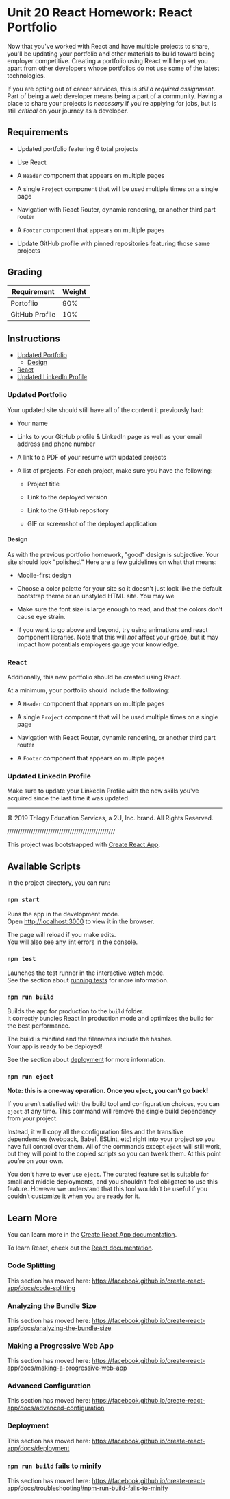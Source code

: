 # Unit 20 React Homework: React Portfolio

Now that you've worked with React and have multiple projects to share, you'll be updating your portfolio and other materials to build toward being employer competitive. Creating a portfolio using React will help set you apart from other developers whose portfolios do not use some of the latest technologies.

If you are opting out of career services, this is *still a required assignment*. Part of being a web developer means being a part of a community. Having a place to share your projects is *necessary* if you're applying for jobs, but is still *critical* on your journey as a developer.

## Requirements

* Updated portfolio featuring 6 total projects

* Use React

* A `Header` component that appears on multiple pages

* A single `Project` component that will be used multiple times on a single page 

* Navigation with React Router, dynamic rendering, or another third part router

* A `Footer` component that appears on multiple pages

* Update GitHub profile with pinned repositories featuring those same projects

## Grading

| Requirement    | Weight |
| -------------- | ------ |
| Portoflio      | 90%    |
| GitHub Profile | 10%    |


## Instructions

  - [Updated Portfolio](#updated-portfolio)
    - [Design](#design)
  - [React](#react)
  - [Updated LinkedIn Profile](#updated-linkedin-profile)

### Updated Portfolio

Your updated site should still have all of the content it previously had:

* Your name

* Links to your GitHub profile & LinkedIn page as well as your email address and phone number

* A link to a PDF of your resume with updated projects

* A list of projects. For each project, make sure you have the following:

  * Project title

  * Link to the deployed version

  * Link to the GitHub repository

  * GIF or screenshot of the deployed application


#### Design

As with the previous portfolio homework, "good" design is subjective. Your site should look
"polished." Here are a few guidelines on what that means:

* Mobile-first design

* Choose a color palette for your site so it doesn't just look like
the default bootstrap theme or an unstyled HTML site. You may we

* Make sure the font size is large enough to read, and that the colors don't cause eye strain.

* If you want to go above and beyond, try using animations and react component libraries. Note 
that this will _not_ affect your grade, but it may impact how potentials employers gauge your knowledge.

### React

Additionally, this new portfolio should be created using React.

At a minimum, your portfolio should include the following:

* A `Header` component that appears on multiple pages

* A single `Project` component that will be used multiple times on a single page 

* Navigation with React Router, dynamic rendering, or another third part router

* A `Footer` component that appears on multiple pages


### Updated LinkedIn Profile 

Make sure to update your LinkedIn Profile with the new skills you've acquired since the last time it was updated.

- - -
© 2019 Trilogy Education Services, a 2U, Inc. brand. All Rights Reserved.

//////////////////////////////////////////////////

This project was bootstrapped with [Create React App](https://github.com/facebook/create-react-app).

## Available Scripts

In the project directory, you can run:

### `npm start`

Runs the app in the development mode.<br />
Open [http://localhost:3000](http://localhost:3000) to view it in the browser.

The page will reload if you make edits.<br />
You will also see any lint errors in the console.

### `npm test`

Launches the test runner in the interactive watch mode.<br />
See the section about [running tests](https://facebook.github.io/create-react-app/docs/running-tests) for more information.

### `npm run build`

Builds the app for production to the `build` folder.<br />
It correctly bundles React in production mode and optimizes the build for the best performance.

The build is minified and the filenames include the hashes.<br />
Your app is ready to be deployed!

See the section about [deployment](https://facebook.github.io/create-react-app/docs/deployment) for more information.

### `npm run eject`

**Note: this is a one-way operation. Once you `eject`, you can’t go back!**

If you aren’t satisfied with the build tool and configuration choices, you can `eject` at any time. This command will remove the single build dependency from your project.

Instead, it will copy all the configuration files and the transitive dependencies (webpack, Babel, ESLint, etc) right into your project so you have full control over them. All of the commands except `eject` will still work, but they will point to the copied scripts so you can tweak them. At this point you’re on your own.

You don’t have to ever use `eject`. The curated feature set is suitable for small and middle deployments, and you shouldn’t feel obligated to use this feature. However we understand that this tool wouldn’t be useful if you couldn’t customize it when you are ready for it.

## Learn More

You can learn more in the [Create React App documentation](https://facebook.github.io/create-react-app/docs/getting-started).

To learn React, check out the [React documentation](https://reactjs.org/).

### Code Splitting

This section has moved here: https://facebook.github.io/create-react-app/docs/code-splitting

### Analyzing the Bundle Size

This section has moved here: https://facebook.github.io/create-react-app/docs/analyzing-the-bundle-size

### Making a Progressive Web App

This section has moved here: https://facebook.github.io/create-react-app/docs/making-a-progressive-web-app

### Advanced Configuration

This section has moved here: https://facebook.github.io/create-react-app/docs/advanced-configuration

### Deployment

This section has moved here: https://facebook.github.io/create-react-app/docs/deployment

### `npm run build` fails to minify

This section has moved here: https://facebook.github.io/create-react-app/docs/troubleshooting#npm-run-build-fails-to-minify
